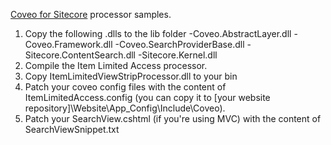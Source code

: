 [Coveo for Sitecore](http://www.coveo.com/en/solutions/coveo-for-sitecore) processor samples.


 1. Copy the following .dlls to the lib folder
	-Coveo.AbstractLayer.dll
	-Coveo.Framework.dll
	-Coveo.SearchProviderBase.dll
	-Sitecore.ContentSearch.dll
	-Sitecore.Kernel.dll
 2. Compile the Item Limited Access processor.
 3. Copy ItemLimitedViewStripProcessor.dll to your bin
 4. Patch your coveo config files with the content of ItemLimitedAccess.config (you can copy it to [your website repository]\Website\App_Config\Include\Coveo).
 5. Patch your SearchView.cshtml (if you're using MVC) with the content of SearchViewSnippet.txt
